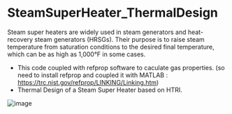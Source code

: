 # SteamSuperHeater_ThermalDesign
Steam super heaters are widely used in steam generators and heat-recovery steam generators (HRSGs). Their purpose is to raise steam temperature  from saturation conditions to the desired final temperature, which can be as high as 1,000°F in some  cases.
- This code coupled with refprop software to caculate gas properties. (so need to install refprop and coupled it with MATLAB : https://trc.nist.gov/refprop/LINKING/Linking.htm)
- Thermal Design of a Steam Super Heater based on HTRI.


![image](https://user-images.githubusercontent.com/77577542/139677139-0038e793-8d6c-4e7b-9569-9d67a8e01655.png)






